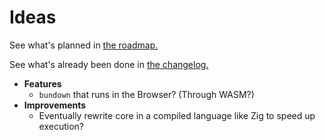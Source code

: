 # Ideas

See what's planned in [the roadmap.](./roadmap.md)

See what's already been done in [the changelog.](./changelog.md)

+ **Features**
    + `bundown` that runs in the Browser? (Through WASM?)
+ **Improvements**
    + Eventually rewrite core in a compiled language like Zig to speed up execution?
